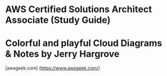 # AWS Certified Solutions Architect Associate (Study Guide)

# Colorful and playful Cloud Diagrams & Notes by Jerry Hargrove

[awsgeek.com] (https://www.awsgeek.com/)
